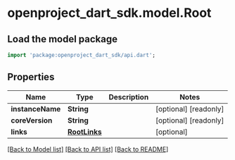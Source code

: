 # openproject_dart_sdk.model.Root

## Load the model package
```dart
import 'package:openproject_dart_sdk/api.dart';
```

## Properties
Name | Type | Description | Notes
------------ | ------------- | ------------- | -------------
**instanceName** | **String** |  | [optional] [readonly] 
**coreVersion** | **String** |  | [optional] [readonly] 
**links** | [**RootLinks**](RootLinks.md) |  | [optional] 

[[Back to Model list]](../README.md#documentation-for-models) [[Back to API list]](../README.md#documentation-for-api-endpoints) [[Back to README]](../README.md)


